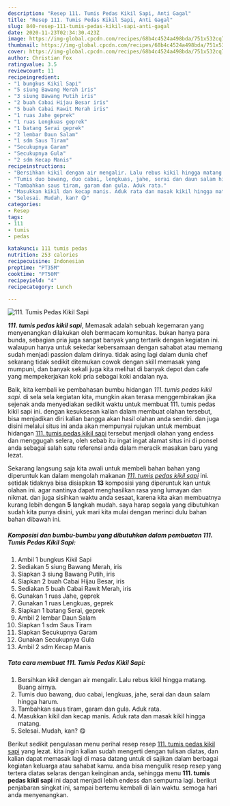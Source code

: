 ```yaml
---
description: "Resep 111. Tumis Pedas Kikil Sapi, Anti Gagal"
title: "Resep 111. Tumis Pedas Kikil Sapi, Anti Gagal"
slug: 840-resep-111-tumis-pedas-kikil-sapi-anti-gagal
date: 2020-11-23T02:34:30.423Z
image: https://img-global.cpcdn.com/recipes/68b4c4524a498bda/751x532cq70/111-tumis-pedas-kikil-sapi-foto-resep-utama.jpg
thumbnail: https://img-global.cpcdn.com/recipes/68b4c4524a498bda/751x532cq70/111-tumis-pedas-kikil-sapi-foto-resep-utama.jpg
cover: https://img-global.cpcdn.com/recipes/68b4c4524a498bda/751x532cq70/111-tumis-pedas-kikil-sapi-foto-resep-utama.jpg
author: Christian Fox
ratingvalue: 3.5
reviewcount: 11
recipeingredient:
- "1 bungkus Kikil Sapi"
- "5 siung Bawang Merah iris"
- "3 siung Bawang Putih iris"
- "2 buah Cabai Hijau Besar iris"
- "5 buah Cabai Rawit Merah iris"
- "1 ruas Jahe geprek"
- "1 ruas Lengkuas geprek"
- "1 batang Serai geprek"
- "2 lembar Daun Salam"
- "1 sdm Saus Tiram"
- "Secukupnya Garam"
- "Secukupnya Gula"
- "2 sdm Kecap Manis"
recipeinstructions:
- "Bersihkan kikil dengan air mengalir. Lalu rebus kikil hingga matang. Buang airnya."
- "Tumis duo bawang, duo cabai, lengkuas, jahe, serai dan daun salam hingga harum."
- "Tambahkan saus tiram, garam dan gula. Aduk rata."
- "Masukkan kikil dan kecap manis. Aduk rata dan masak kikil hingga matang."
- "Selesai. Mudah, kan? 😋"
categories:
- Resep
tags:
- 111
- tumis
- pedas

katakunci: 111 tumis pedas 
nutrition: 253 calories
recipecuisine: Indonesian
preptime: "PT35M"
cooktime: "PT50M"
recipeyield: "4"
recipecategory: Lunch

---
```



![111. Tumis Pedas Kikil Sapi](https://img-global.cpcdn.com/recipes/68b4c4524a498bda/751x532cq70/111-tumis-pedas-kikil-sapi-foto-resep-utama.jpg)

<b><i>111. tumis pedas kikil sapi</i></b>, Memasak adalah sebuah kegemaran yang menyenangkan dilakukan oleh bermacam komunitas. bukan hanya para bunda, sebagian pria juga sangat banyak yang tertarik dengan kegiatan ini. walaupun hanya untuk sekedar kebersamaan dengan sahabat atau memang sudah menjadi passion dalam dirinya. tidak asing lagi dalam dunia chef sekarang tidak sedikit ditemukan cowok dengan skill memasak yang mumpuni, dan banyak sekali juga kita melihat di banyak depot dan cafe yang mempekerjakan koki pria sebagai koki andalan nya.



Baik, kita kembali ke pembahasan bumbu hidangan <i>111. tumis pedas kikil sapi</i>. di sela sela kegiatan kita, mungkin akan terasa menggembirakan jika sejenak anda menyediakan sedikit waktu untuk membuat 111. tumis pedas kikil sapi ini. dengan kesuksesan kalian dalam membuat olahan tersebut, bisa menjadikan diri kalian bangga akan hasil olahan anda sendiri. dan juga disini melalui situs ini anda akan mempunyai rujukan untuk membuat hidangan <u>111. tumis pedas kikil sapi</u> tersebut menjadi olahan yang endess dan menggugah selera, oleh sebab itu ingat ingat alamat situs ini di ponsel anda sebagai salah satu referensi anda dalam meracik masakan baru yang lezat.


Sekarang langsung saja kita awali untuk membeli bahan bahan yang diperuntuk kan dalam mengolah makanan <u><i>111. tumis pedas kikil sapi</i></u> ini. setidak tidaknya bisa disiapkan <b>13</b> komposisi yang diperuntuk kan untuk olahan ini. agar nantinya dapat menghasilkan rasa yang lumayan dan nikmat. dan juga sisihkan waktu anda sesaat, karena kita akan membuatnya kurang lebih dengan <b>5</b> langkah mudah. saya harap segala yang dibutuhkan sudah kita punya disini, yuk mari kita mulai dengan merinci dulu bahan bahan dibawah ini.

<!--inarticleads1-->

##### Komposisi dan bumbu-bumbu yang dibutuhkan dalam pembuatan 111. Tumis Pedas Kikil Sapi:

1. Ambil 1 bungkus Kikil Sapi
1. Sediakan 5 siung Bawang Merah, iris
1. Siapkan 3 siung Bawang Putih, iris
1. Siapkan 2 buah Cabai Hijau Besar, iris
1. Sediakan 5 buah Cabai Rawit Merah, iris
1. Gunakan 1 ruas Jahe, geprek
1. Gunakan 1 ruas Lengkuas, geprek
1. Siapkan 1 batang Serai, geprek
1. Ambil 2 lembar Daun Salam
1. Siapkan 1 sdm Saus Tiram
1. Siapkan Secukupnya Garam
1. Gunakan Secukupnya Gula
1. Ambil 2 sdm Kecap Manis




<!--inarticleads2-->

##### Tata cara membuat 111. Tumis Pedas Kikil Sapi:

1. Bersihkan kikil dengan air mengalir. Lalu rebus kikil hingga matang. Buang airnya.
1. Tumis duo bawang, duo cabai, lengkuas, jahe, serai dan daun salam hingga harum.
1. Tambahkan saus tiram, garam dan gula. Aduk rata.
1. Masukkan kikil dan kecap manis. Aduk rata dan masak kikil hingga matang.
1. Selesai. Mudah, kan? 😋




Berikut sedikit pengulasan menu perihal resep resep <u>111. tumis pedas kikil sapi</u> yang lezat. kita ingin kalian sudah mengerti dengan tulisan diatas, dan kalian dapat memasak lagi di masa datang untuk di sajikan dalam berbagai kegiatan keluarga atau sahabat kamu. anda bisa mengulik resep resep yang tertera diatas selaras dengan keinginan anda, sehingga menu <b>111. tumis pedas kikil sapi</b> ini dapat menjadi lebih endess dan sempurna lagi. berikut penjabaran singkat ini, sampai bertemu kembali di lain waktu. semoga hari anda menyenangkan.
